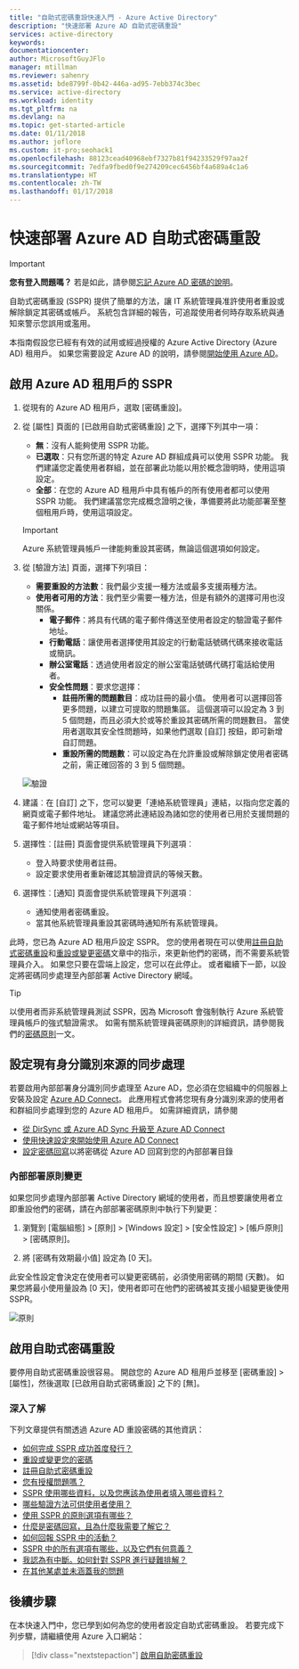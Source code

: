 ```yaml
---
title: "自助式密碼重設快速入門 - Azure Active Directory"
description: "快速部署 Azure AD 自助式密碼重設"
services: active-directory
keywords: 
documentationcenter: 
author: MicrosoftGuyJFlo
manager: mtillman
ms.reviewer: sahenry
ms.assetid: bde8799f-0b42-446a-ad95-7ebb374c3bec
ms.service: active-directory
ms.workload: identity
ms.tgt_pltfrm: na
ms.devlang: na
ms.topic: get-started-article
ms.date: 01/11/2018
ms.author: joflore
ms.custom: it-pro;seohack1
ms.openlocfilehash: 88123cead40968ebf7327b81f94233529f97aa2f
ms.sourcegitcommit: 7edfa9fbed0f9e274209cec6456bf4a689a4c1a6
ms.translationtype: HT
ms.contentlocale: zh-TW
ms.lasthandoff: 01/17/2018
---
```

# <a name="azure-ad-self-service-password-reset-rapid-deployment"></a>快速部署 Azure AD 自助式密碼重設

> [!IMPORTANT]
> **您有登入問題嗎？** 若是如此，請參閱[忘記 Azure AD 密碼的說明](active-directory-passwords-update-your-own-password.md)。

自助式密碼重設 (SSPR) 提供了簡單的方法，讓 IT 系統管理員准許使用者重設或解除鎖定其密碼或帳戶。 系統包含詳細的報告，可追蹤使用者何時存取系統與通知來警示您誤用或濫用。

本指南假設您已經有有效的試用或經過授權的 Azure Active Directory (Azure AD) 租用戶。 如果您需要設定 Azure AD 的說明，請參閱[開始使用 Azure AD](get-started-azure-ad.md)。

## <a name="enable-sspr-for-your-azure-ad-tenant"></a>啟用 Azure AD 租用戶的 SSPR

1. 從現有的 Azure AD 租用戶，選取 [密碼重設]。

2. 從 [屬性] 頁面的 [已啟用自助式密碼重設] 之下，選擇下列其中一項：
   * **無**：沒有人能夠使用 SSPR 功能。
   * **已選取**：只有您所選的特定 Azure AD 群組成員可以使用 SSPR 功能。 我們建議您定義使用者群組，並在部署此功能以用於概念證明時，使用這項設定。
   * **全部**：在您的 Azure AD 租用戶中具有帳戶的所有使用者都可以使用 SSPR 功能。 我們建議當您完成概念證明之後，準備要將此功能部署至整個租用戶時，使用這項設定。

   > [!IMPORTANT]
   > Azure 系統管理員帳戶一律能夠重設其密碼，無論這個選項如何設定。 

3. 從 [驗證方法] 頁面，選擇下列項目：
   * **需要重設的方法數**：我們最少支援一種方法或最多支援兩種方法。
   * **使用者可用的方法**：我們至少需要一種方法，但是有額外的選擇可用也沒關係。
      * **電子郵件**：將具有代碼的電子郵件傳送至使用者設定的驗證電子郵件地址。
      * **行動電話**：讓使用者選擇使用其設定的行動電話號碼代碼來接收電話或簡訊。
      * **辦公室電話**：透過使用者設定的辦公室電話號碼代碼打電話給使用者。
      * **安全性問題**：要求您選擇：
         * **註冊所需的問題數目**：成功註冊的最小值。 使用者可以選擇回答更多問題，以建立可提取的問題集區。 這個選項可以設定為 3 到 5 個問題，而且必須大於或等於重設其密碼所需的問題數目。 當使用者選取其安全性問題時，如果他們選取 [自訂] 按鈕，即可新增自訂問題。
         * **重設所需的問題數**：可以設定為在允許重設或解除鎖定使用者密碼之前，需正確回答的 3 到 5 個問題。
            
    ![驗證][Authentication]

4. 建議︰在 [自訂] 之下，您可以變更「連絡系統管理員」連結，以指向您定義的網頁或電子郵件地址。 建議您將此連結設為諸如您的使用者已用於支援問題的電子郵件地址或網站等項目。

5. 選擇性︰[註冊] 頁面會提供系統管理員下列選項︰
   * 登入時要求使用者註冊。
   * 設定要求使用者重新確認其驗證資訊的等候天數。

6. 選擇性︰[通知] 頁面會提供系統管理員下列選項︰
   * 通知使用者密碼重設。
   * 當其他系統管理員重設其密碼時通知所有系統管理員。

此時，您已為 Azure AD 租用戶設定 SSPR。 您的使用者現在可以使用[註冊自助式密碼重設](active-directory-passwords-reset-register.md)和[重設或變更密碼](active-directory-passwords-update-your-own-password.md)文章中的指示，來更新他們的密碼，而不需要系統管理員介入。 如果您只要在雲端上設定，您可以在此停止。 或者繼續下一節，以設定將密碼同步處理至內部部署 Active Directory 網域。

> [!TIP]
> 以使用者而非系統管理員測試 SSPR，因為 Microsoft 會強制執行 Azure 系統管理員帳戶的強式驗證需求。 如需有關系統管理員密碼原則的詳細資訊，請參閱我們的[密碼原則](active-directory-passwords-policy.md#administrator-password-policy-differences)一文。

## <a name="configure-synchronization-to-an-existing-identity-source"></a>設定現有身分識別來源的同步處理

若要啟用內部部署身分識別同步處理至 Azure AD，您必須在您組織中的伺服器上安裝及設定 [Azure AD Connect](./connect/active-directory-aadconnect.md)。 此應用程式會將您現有身分識別來源的使用者和群組同步處理到您的 Azure AD 租用戶。 如需詳細資訊，請參閱

* [從 DirSync 或 Azure AD Sync 升級至 Azure AD Connect](./connect/active-directory-aadconnect-dirsync-deprecated.md)
* [使用快速設定來開始使用 Azure AD Connect](./connect/active-directory-aadconnect-get-started-express.md)
* [設定密碼回寫](active-directory-passwords-writeback.md#configure-password-writeback)以將密碼從 Azure AD 回寫到您的內部部署目錄

### <a name="on-premises-policy-change"></a>內部部署原則變更

如果您同步處理內部部署 Active Directory 網域的使用者，而且想要讓使用者立即重設他們的密碼，請在內部部署密碼原則中執行下列變更：

1. 瀏覽到 [電腦組態] > [原則] > [Windows 設定] > [安全性設定] > [帳戶原則] > [密碼原則]。

2. 將 [密碼有效期最小值] 設定為 [0 天]。

此安全性設定會決定在使用者可以變更密碼前，必須使用密碼的期間 (天數)。 如果您將最小使用量設為 [0 天]，使用者即可在他們的密碼被其支援小組變更後使用 SSPR。

![原則][Policy]

## <a name="disable-self-service-password-reset"></a>啟用自助式密碼重設

要停用自助式密碼重設很容易。 開啟您的 Azure AD 租用戶並移至 [密碼重設] > [屬性]，然後選取 [已啟用自助式密碼重設] 之下的 [無]。

### <a name="learn-more"></a>深入了解
下列文章提供有關透過 Azure AD 重設密碼的其他資訊：

* [如何完成 SSPR 成功首度發行？](active-directory-passwords-best-practices.md)
* [重設或變更您的密碼](active-directory-passwords-update-your-own-password.md)
* [註冊自助式密碼重設](active-directory-passwords-reset-register.md)
* [您有授權問題嗎？](active-directory-passwords-licensing.md)
* [SSPR 使用哪些資料，以及您應該為使用者填入哪些資料？](active-directory-passwords-data.md)
* [哪些驗證方法可供使用者使用？](active-directory-passwords-how-it-works.md#authentication-methods)
* [使用 SSPR 的原則選項有哪些？](active-directory-passwords-policy.md)
* [什麼是密碼回寫，且為什麼我需要了解它？](active-directory-passwords-writeback.md)
* [如何回報 SSPR 中的活動？](active-directory-passwords-reporting.md)
* [SSPR 中的所有選項有哪些，以及它們有何意義？](active-directory-passwords-how-it-works.md)
* [我認為有中斷。如何針對 SSPR 進行疑難排解？](active-directory-passwords-troubleshoot.md)
* [在其他某處並未涵蓋我的問題](active-directory-passwords-faq.md)

## <a name="next-steps"></a>後續步驟

在本快速入門中，您已學到如何為您的使用者設定自助式密碼重設。 若要完成下列步驟，請繼續使用 Azure 入口網站：

> [!div class="nextstepaction"]
> [啟用自助密碼重設](https://aad.portal.azure.com/#blade/Microsoft_AAD_IAM/ActiveDirectoryMenuBlade/PasswordReset)

[Authentication]: ./media/active-directory-passwords-getting-started/sspr-authentication-methods.png "可供使用的 Azure AD 驗證方法和所需的數量"
[Policy]: ./media/active-directory-passwords-getting-started/password-policy.png "內部部署密碼的群組原則設定為 0 天"

